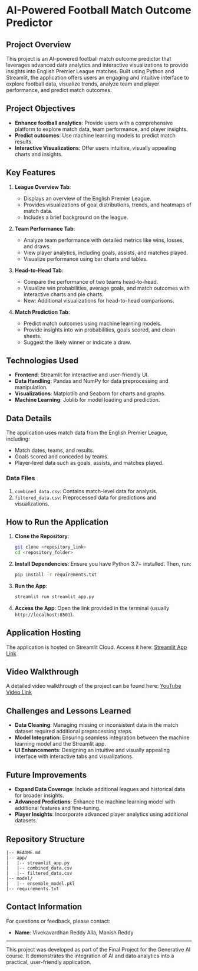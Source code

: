 # AI-Powered Football Match Outcome Predictor

## Project Overview
This project is an AI-powered football match outcome predictor that leverages advanced data analytics and interactive visualizations to provide insights into English Premier League matches. Built using Python and Streamlit, the application offers users an engaging and intuitive interface to explore football data, visualize trends, analyze team and player performance, and predict match outcomes.

## Project Objectives
- **Enhance football analytics**: Provide users with a comprehensive platform to explore match data, team performance, and player insights.
- **Predict outcomes**: Use machine learning models to predict match results.
- **Interactive Visualizations**: Offer users intuitive, visually appealing charts and insights.

## Key Features
1. **League Overview Tab**:
   - Displays an overview of the English Premier League.
   - Provides visualizations of goal distributions, trends, and heatmaps of match data.
   - Includes a brief background on the league.

2. **Team Performance Tab**:
   - Analyze team performance with detailed metrics like wins, losses, and draws.
   - View player analytics, including goals, assists, and matches played.
   - Visualize performance using bar charts and tables.

3. **Head-to-Head Tab**:
   - Compare the performance of two teams head-to-head.
   - Visualize win probabilities, average goals, and match outcomes with interactive charts and pie charts.
   - New: Additional visualizations for head-to-head comparisons.

4. **Match Prediction Tab**:
   - Predict match outcomes using machine learning models.
   - Provide insights into win probabilities, goals scored, and clean sheets.
   - Suggest the likely winner or indicate a draw.

## Technologies Used
- **Frontend**: Streamlit for interactive and user-friendly UI.
- **Data Handling**: Pandas and NumPy for data preprocessing and manipulation.
- **Visualizations**: Matplotlib and Seaborn for charts and graphs.
- **Machine Learning**: Joblib for model loading and prediction.

## Data Details
The application uses match data from the English Premier League, including:
- Match dates, teams, and results.
- Goals scored and conceded by teams.
- Player-level data such as goals, assists, and matches played.

### Data Files
1. `combined_data.csv`: Contains match-level data for analysis.
2. `filtered_data.csv`: Preprocessed data for predictions and visualizations.

## How to Run the Application
1. **Clone the Repository**:
   ```bash
   git clone <repository_link>
   cd <repository_folder>
   ```
2. **Install Dependencies**:
   Ensure you have Python 3.7+ installed. Then, run:
   ```bash
   pip install -r requirements.txt
   ```
3. **Run the App**:
   ```bash
   streamlit run streamlit_app.py
   ```
4. **Access the App**:
   Open the link provided in the terminal (usually `http://localhost:8501`).

## Application Hosting
The application is hosted on Streamlit Cloud. Access it here:
[Streamlit App Link](#)

## Video Walkthrough
A detailed video walkthrough of the project can be found here:
[YouTube Video Link](#)

## Challenges and Lessons Learned
- **Data Cleaning**: Managing missing or inconsistent data in the match dataset required additional preprocessing steps.
- **Model Integration**: Ensuring seamless integration between the machine learning model and the Streamlit app.
- **UI Enhancements**: Designing an intuitive and visually appealing interface with interactive tabs and visualizations.

## Future Improvements
- **Expand Data Coverage**: Include additional leagues and historical data for broader insights.
- **Advanced Predictions**: Enhance the machine learning model with additional features and fine-tuning.
- **Player Insights**: Incorporate advanced player analytics using additional datasets.

## Repository Structure
```
|-- README.md
|-- app/
|   |-- streamlit_app.py
|   |-- combined_data.csv
|   |-- filtered_data.csv
|-- model/
|   |-- ensemble_model.pkl
|-- requirements.txt
```

## Contact Information
For questions or feedback, please contact:
- **Name**: Vivekavardhan Reddy Alla, Manish Reddy

---

This project was developed as part of the Final Project for the Generative AI course. It demonstrates the integration of AI and data analytics into a practical, user-friendly application.

